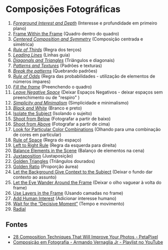 # Composições Fotográficas

1. [*Foreground Interest and Depth*](https://www.google.com.br/search?q=%2Bsuperimposed+%2Bphotography&tbm=isch&ved=2ahUKEwjj3aGE-ImDAxVPGbkGHb2ZDCsQ2-cCegQIABAA&oq=%2Bsuperimposed+%2Bphotography&gs_lcp=CgNpbWcQA1D8Elj5hQFgw4wBaABwAHgAgAGkAYgB7BOSAQQwLjE4mAEAoAEBqgELZ3dzLXdpei1pbWfAAQE&sclient=img&ei=Mld4ZeP8Js-y5OUPvbOy2AI&bih=942&biw=1916&hl=pt-BR) (Interesse e profundidade em primeiro plano)
2. [Frame Within the Frame](https://www.google.com.br/search?q=%22Frame+Within+the+Frame%22&tbm=isch&ved=2ahUKEwjql7u4k4qDAxX_M7kGHcqmBZgQ2-cCegQIABAA&oq=%22Frame+Within+the+Frame%22&gs_lcp=CgNpbWcQAzIHCAAQgAQQEzIGCAAQHhATOgQIABAeULkNWLgUYNIcaABwAHgAgAGXAYgBvAWSAQMwLjWYAQCgAQGqAQtnd3Mtd2l6LWltZ8ABAQ&sclient=img&ei=73N4ZarkNP_n5OUPys2WwAk&bih=942&biw=1916) (Quadro dentro do quadro)
3. [*Centered Composition and Symmetry*](https://www.google.com.br/search?q=%22centred+composition+and+symmetry%22&tbm=isch&ved=2ahUKEwie3p-QkYqDAxWhMrkGHetsDykQ2-cCegQIABAA&oq=%22centred+composition+and+symmetry%22&gs_lcp=CgNpbWcQAzIHCAAQgAQQEzIGCAAQHhATUIoHWL0TYOUXaABwAHgAgAG4AYgBvwOSAQMwLjOYAQCgAQGqAQtnd3Mtd2l6LWltZ8ABAQ&sclient=img&ei=gnF4ZZ6VKKHl5OUP69m9yAI&bih=942&biw=1916) (Composição centrada e simétrica)
4. [*Rule of Thirds*](https://www.google.com.br/search?q=%22rule+of+thirds%22&tbm=isch&ved=2ahUKEwitoIaMkIqDAxVYCbkGHSWzD9cQ2-cCegQIABAA&oq=%22rule+of+thirds%22&gs_lcp=CgNpbWcQAzIFCAAQgAQyBQgAEIAEMgUIABCABDIFCAAQgAQyBQgAEIAEMgUIABCABDIGCAAQBxAeMgYIABAHEB4yBggAEAcQHjIECAAQHjoHCAAQgAQQEzoICAAQBxAeEBNQtgxYl0Jg6EdoAHAAeACAAYECiAHhCZIBBTAuNC4zmAEAoAEBqgELZ3dzLXdpei1pbWfAAQE&sclient=img&ei=bXB4Ze21GdiS5OUPpea-uA0&bih=942&biw=1916) (Regra dos terços)
5. [*Leading Lines*](https://www.google.com.br/search?q=%22Leading+Lines%22&tbm=isch&ved=2ahUKEwjk87W7k4qDAxUBBrkGHSryCrEQ2-cCegQIABAA&oq=%22Leading+Lines%22&gs_lcp=CgNpbWcQAzIFCAAQgAQyBQgAEIAEMgYIABAHEB4yBggAEAcQHjIGCAAQBxAeMgYIABAHEB4yBggAEAcQHjIGCAAQBxAeMgQIABAeMgQIABAeOgcIABCABBATOgYIABAeEBNQxC9Yx15gn2xoAHAAeACAAcIBiAHkBpIBAzAuNpgBAKABAaoBC2d3cy13aXotaW1nwAEB&sclient=img&ei=9nN4ZeSgBIGM5OUPquSriAs&bih=942&biw=1916) (Linhas guia)
6. [*Diagonals and Triangles*](https://www.google.com.br/search?q=%22Diagonals+and+Triangles%22+%2Bphotography&tbm=isch&ved=2ahUKEwiDpsDBmIqDAxX9PrkGHcV3BwQQ2-cCegQIABAA&oq=%22Diagonals+and+Triangles%22+%2Bphotography&gs_lcp=CgNpbWcQAzoHCAAQgAQQEzoGCAAQHhATOgQIABAeUIUIWPw0YOI8aABwAHgAgAHOAogB0A-SAQgwLjEzLjAuMZgBAKABAaoBC2d3cy13aXotaW1nwAEB&sclient=img&ei=QXl4ZcMB_f3k5Q_F750g&bih=942&biw=1916) (Triângulos e diagonais)
7. [*Patterns and Textures*](https://www.google.com.br/search?q=%2BTextures+%2Bphotography&tbm=isch&ved=2ahUKEwiLga3PtYqDAxUpBbkGHUVhCW0Q2-cCegQIABAA&oq=%2BTextures+%2Bphotography&gs_lcp=CgNpbWcQA1DCGVjCGWCjH2gAcAB4AIABiAGIAfgBkgEDMC4ymAEAoAEBqgELZ3dzLXdpei1pbWfAAQE&sclient=img&ei=xpd4ZYuGKamK5OUPxcKl6AY&bih=942&biw=1916) (Padrões e texturas)
8. [*Break the patterns*](https://www.google.com.br/search?q=%2B%22Break+the+Pattern%22+%2Bphotography&tbm=isch&ved=2ahUKEwijhrrXtYqDAxVlDbkGHe41CPYQ2-cCegQIABAA&oq=%2B%22Break+the+Pattern%22+%2Bphotography&gs_lcp=CgNpbWcQA1CKE1ikImDQKGgAcAB4AIABkgKIAYUFkgEFMC4zLjGYAQCgAQGqAQtnd3Mtd2l6LWltZ8ABAQ&sclient=img&ei=15d4ZeO-KOWa5OUP7uugsA8&bih=942&biw=1916) (Quebrando padrões)
9. [*Rule of Odds*](https://www.google.com.br/search?q=%2B%22Rule+of+Odds+%2Bphotography&tbm=isch&ved=2ahUKEwjMiqTAtoqDAxV4E7kGHbDABNAQ2-cCegQIABAA&oq=%2B%22Rule+of+Odds+%2Bphotography&gs_lcp=CgNpbWcQA1ChGVihGWCvOmgAcAB4AIAB1QGIAeACkgEFMC4xLjGYAQCgAQGqAQtnd3Mtd2l6LWltZ8ABAQ&sclient=img&ei=s5h4ZYzlHvim5OUPsIGTgA0&bih=942&biw=1916) (Regra das probabilidades - utilização de elementos de números ímpares)
10. [*Fill the frame*](https://www.google.com.br/search?q=%2B%22%22fill+the+frame%22+%2Bphotography&tbm=isch&ved=2ahUKEwjartKst4qDAxUIJrkGHRUkDi8Q2-cCegQIABAA&oq=%2B%22%22fill+the+frame%22+%2Bphotography&gs_lcp=CgNpbWcQA1DuJ1j-VWCPWmgAcAB4AIABhQKIAdgVkgEGMC4xNS4zmAEAoAEBqgELZ3dzLXdpei1pbWfAAQE&sclient=img&ei=lpl4ZdqLLojM5OUPlci4-AI&bih=942&biw=1916) (Preenchendo o quadro)
11. [*Leave Negative Space*](https://www.google.com.br/search?q=%2B%22leave+Negative+Space%22+%2Bphotography&tbm=isch&ved=2ahUKEwib_a66uYqDAxUiB7kGHVlRAEIQ2-cCegQIABAA&oq=%2B%22leave+Negative+Space%22+%2Bphotography&gs_lcp=CgNpbWcQA1DSIFjYNWCYTmgAcAB4AIABjQGIAZAFkgEDMC41mAEAoAEBqgELZ3dzLXdpei1pbWfAAQE&sclient=img&ei=zJt4ZZvnGKKO5OUP2aKBkAQ&bih=942&biw=1916) (Deixar Espaços Negativos - deixar espaços sem preenchimento ou de "respiro" )
12. [*Simplicity and Minimalism*](https://www.google.com.br/search?q=%2B%22Simplicity+and+Minimalism%22+%2Bphotography&tbm=isch&ved=2ahUKEwjXgvCyu4qDAxVLNLkGHd6oC80Q2-cCegQIABAA&oq=%2B%22Simplicity+and+Minimalism%22+%2Bphotography&gs_lcp=CgNpbWcQA1DALVj4UmDPYmgBcAB4AIAB9wGIAcAGkgEFMC40LjGYAQCgAQGqAQtnd3Mtd2l6LWltZ8ABAQ&sclient=img&ei=1Z14ZZfEIsvo5OUP3tGu6Aw&bih=942&biw=1916) (Simplicidade e minimalismo) 
13. [*Black and White*](https://www.google.com.br/search?q=%2B%22black+and+white%22+%2Bphotography&tbm=isch&ved=2ahUKEwinm_SNwIqDAxX7OLkGHXizBJEQ2-cCegQIABAA&oq=%2B%22black+and+white%22+%2Bphotography&gs_lcp=CgNpbWcQA1CyH1jkSWDLUGgAcAB4AIAB9AGIAaoUkgEGMC4xNy4xmAEAoAEBqgELZ3dzLXdpei1pbWfAAQE&sclient=img&ei=xqJ4ZaegDfvx5OUP-OaSiAk&bih=942&biw=1916) (Branco e preto)
14. [Isolate the Subject](https://www.google.com.br/search?q=%2B%22Isolate+the+Subject%22+%2Bphotography&tbm=isch&ved=2ahUKEwipnuzTwIqDAxUBBrkGHSryCrEQ2-cCegQIABAA&oq=%2B%22Isolate+the+Subject%22+%2Bphotography&gs_lcp=CgNpbWcQA1DzF1jhHWC9JGgAcAB4AIABtwKIAeMGkgEHMC4yLjEuMZgBAKABAaoBC2d3cy13aXotaW1nwAEB&sclient=img&ei=WKN4ZamSNoGM5OUPquSriAs&bih=942&biw=1916) (Isolando o sujeito)  
15. [Shoot from Below](https://www.google.com.br/search?q=Shoot+from+Below+%2Bphotography&tbm=isch&ved=2ahUKEwj8mvHj0YqDAxVGBbkGHcpJDOwQ2-cCegQIABAA&oq=Shoot+from+Below+%2Bphotography&gs_lcp=CgNpbWcQA1CXDFiHKGDnLGgAcAB4AIAB_gGIAbkFkgEFMC4zLjGYAQCgAQGqAQtnd3Mtd2l6LWltZ8ABAQ&sclient=img&ei=TbV4ZbzAOMaK5OUPypOx4A4&bih=942&biw=1916) (Fotografar a partir de baixo)
16. [Shoot from Above](https://www.google.com.br/search?q=Shoot+from+above+%2Bphotography&tbm=isch&ved=2ahUKEwjgvLTu0YqDAxVXN7kGHbvWBRwQ2-cCegQIABAA&oq=Shoot+from+above+%2Bphotography&gs_lcp=CgNpbWcQA1CeEFiAGmD2M2gAcAB4AIAB7gGIAe4HkgEFMC41LjGYAQCgAQGqAQtnd3Mtd2l6LWltZ8ABAQ&sclient=img&ei=Y7V4ZaD_PNfu5OUPu62X4AE&bih=942&biw=1916) (Fotografar a partir de cima)
17. [Look for Particular Color Combinations](https://www.google.com.br/search?q=+Look+for+Particular+Color+Combinations+%2Bphotography&tbm=isch&ved=2ahUKEwj3uMTj0oqDAxXuBrkGHXgQD6IQ2-cCegQIABAA&oq=+Look+for+Particular+Color+Combinations+%2Bphotography&gs_lcp=CgNpbWcQA1DTFViTH2CfLGgAcAB4AIAB3QGIAfADkgEFMC4yLjGYAQCgAQGqAQtnd3Mtd2l6LWltZ8ABAQ&sclient=img&ei=WbZ4ZbeoJu6N5OUP-KC8kAo&bih=942&biw=1916) (Olhando para uma combinação de cores em particular)
18. [Rule of Space](https://www.google.com.br/search?q=rule+of+space+%2Bphotography&tbm=isch&ved=2ahUKEwi2xJPa1IqDAxVwBrkGHR7BAIwQ2-cCegQIABAA&oq=rule+of+space+%2Bphotography&gs_lcp=CgNpbWcQA1Dz5gNY4IYEYPqLBGgAcAB4AIABuwGIAdwEkgEDMC40mAEAoAEBqgELZ3dzLXdpei1pbWfAAQE&sclient=img&ei=Xrh4ZbadMvCM5OUPnoKD4Ag&bih=942&biw=1916) (Regra do espaço)
19. [Left to Right Rule](https://www.google.com.br/search?q=Left+to+Right+Rule+%2Bphotography&tbm=isch&ved=2ahUKEwjnnYr91IqDAxUBNrkGHS0EC-0Q2-cCegQIABAA&oq=Left+to+Right+Rule+%2Bphotography&gs_lcp=CgNpbWcQA1C3GFi3GGDrJmgAcAB4AIAB4wGIAeQCkgEFMC4xLjGYAQCgAQGqAQtnd3Mtd2l6LWltZ8ABAQ&sclient=img&ei=qLh4ZeepBIHs5OUPrYis6A4&bih=942&biw=1916) (Regra da esquerda para direita)
20. [Balance Elements in the Scene](https://www.google.com.br/search?q=Balance+Elements+in+the+Scene+%2Bphotography&tbm=isch&ved=2ahUKEwj1jOiC1IqDAxVlDbkGHe41CPYQ2-cCegQIABAA&oq=Balance+Elements+in+the+Scene+%2Bphotography&gs_lcp=CgNpbWcQA1AAWABgjgpoAHAAeACAAXiIAXiSAQMwLjGYAQCgAQGqAQtnd3Mtd2l6LWltZ8ABAQ&sclient=img&ei=p7d4ZbWdKOWa5OUP7uugsA8&bih=942&biw=1916) (Balanço de elementos na cena)
21. [Juxtaposition](https://www.google.com.br/search?q=Juxtaposition+%2Bphotography&tbm=isch&ved=2ahUKEwip-MXap4yDAxWirZUCHTjmBFgQ2-cCegQIABAA&oq=Juxtaposition+%2Bphotography&gs_lcp=CgNpbWcQA1C2C1i2C2CVE2gAcAB4AIABqgGIAcECkgEDMC4ymAEAoAEBqgELZ3dzLXdpei1pbWfAAQE&sclient=img&ei=n5V5ZemsIKLb1sQPuMyTwAU&bih=942&biw=1916) (Justaposição)
22. [Golden Triangles](https://www.google.com.br/search?q=Golden+Triangles+%2Bphotography&tbm=isch&ved=2ahUKEwiD5PaRqIyDAxWEDdQKHTP6DoIQ2-cCegQIABAA&oq=Golden+Triangles+%2Bphotography&gs_lcp=CgNpbWcQA1DrB1jrB2C9EmgAcAB4AIABqAGIAYsCkgEDMS4xmAEAoAEBqgELZ3dzLXdpei1pbWfAAQE&sclient=img&ei=E5Z5ZcOOKYSb0Aaz9LuQCA&bih=942&biw=1916) (Triângulos dourados)
23. [Golden Ratio](https://www.google.com.br/search?q=Golden+Ratio+%2Bphotography&tbm=isch&ved=2ahUKEwj6kcuIq4yDAxWIPbkGHTTvC9QQ2-cCegQIABAA&oq=Golden+Ratio+%2Bphotography&gs_lcp=CgNpbWcQAzoGCAAQBxAeOggIABAFEAcQHjoECAAQHlDF9wRYzvwEYOCDBWgAcAB4AIABpwGIAbAEkgEDMC40mAEAoAEBqgELZ3dzLXdpei1pbWfAAQE&sclient=img&ei=JZl5ZbrrF4j75OUPtN6voA0&bih=942&biw=1916) (Proporção áurea)
24. [Let the Background Give Context to the Subject](https://www.google.com.br/search?q=Background+Give+Context+to+the+Subject+%2Bphotography&tbm=isch&ved=2ahUKEwjVn9Hrq4yDAxXhtJUCHfKeC4IQ2-cCegQIABAA&oq=Background+Give+Context+to+the+Subject+%2Bphotography&gs_lcp=CgNpbWcQA1CgCligCmDVDmgAcAB4AIABtQGIAdsCkgEDMC4ymAEAoAEBqgELZ3dzLXdpei1pbWfAAQE&sclient=img&ei=9Zl5ZZXRBuHp1sQP8r2ukAg&bih=942&biw=1916) (Deixar o fundo dar contexto ao assunto)
25. [Let the Eye Wander Around the Frame](https://www.google.com.br/search?q=%22Wander+Around+the+Frame%22+%2Bphotography&tbm=isch&ved=2ahUKEwjK1bn4rYyDAxWZM7kGHWbaBJwQ2-cCegQIABAA&oq=%22Wander+Around+the+Frame%22+%2Bphotography&gs_lcp=CgNpbWcQA1AAWIQOYIzwAWgAcAB4AIABgwGIAf0BkgEDMC4ymAEAoAEBqgELZ3dzLXdpei1pbWfAAQE&sclient=img&ei=KJx5ZcqhNJnn5OUP5rST4Ak&bih=942&biw=1916) (Deixar o olho vaguear à volta do frame)
26. [Use Layers in the Frame](https://www.google.com.br/search?q=%22Use+Layers+in+the+Frame%22+%2Bphotography&tbm=isch&ved=2ahUKEwiWq-OKroyDAxW9IrkGHVEbDfYQ2-cCegQIABAA&oq=%22Use+Layers+in+the+Frame%22+%2Bphotography&gs_lcp=CgNpbWcQA1D2EVj2EWCIF2gAcAB4AIABqQGIAbECkgEDMC4ymAEAoAEBqgELZ3dzLXdpei1pbWfAAQE&sclient=img&ei=T5x5ZdbHEb3F5OUP0ba0sA8&bih=942&biw=1916) (Usando camadas no frame)
27. [Add Human Interest](https://www.google.com.br/search?q=%22Add+Human+Interest%22+%2Bphotography&tbm=isch&ved=2ahUKEwiWq-OKroyDAxW9IrkGHVEbDfYQ2-cCegQIABAA&oq=%22Add+Human+Interest%22+%2Bphotography&gs_lcp=CgNpbWcQA1ChFFihFGDuHWgAcAB4AIABrAGIAbUCkgEDMC4ymAEAoAEBqgELZ3dzLXdpei1pbWfAAQE&sclient=img&ei=T5x5ZdbHEb3F5OUP0ba0sA8&bih=942&biw=1916) (Adicionar interesse humano)
28. [Wait for the “Decisive Moment”](https://www.google.com.br/search?q=%2Bmoving+%2Bphotography&tbm=isch&ved=2ahUKEwiXv9TBuIyDAxX_FLkGHQSEAEUQ2-cCegQIABAA&oq=%2Bmoving+%2Bphotography&gs_lcp=CgNpbWcQA1DiCFjJJmD1LGgAcAB4AIABmgKIAYYSkgEGMC4xNS4xmAEAoAEBqgELZ3dzLXdpei1pbWfAAQE&sclient=img&ei=Pqd5ZZeoLf-p5OUPhIiCqAQ&bih=942&biw=1916) (Tempo e movimento)
29. [Radial](https://www.google.com.br/search?q=%2Bradial+%2Bsymmetry+%2Bphotography&tbm=isch&ved=2ahUKEwi1mJG9uIyDAxX-BLkGHaTnAQQQ2-cCegQIABAA&oq=%2Bradial+%2Bsymmetry+%2Bphotography&gs_lcp=CgNpbWcQA1DND1jkGWDBIWgBcAB4AIABsgGIAbIDkgEDMC4zmAEAoAEBqgELZ3dzLXdpei1pbWfAAQE&sclient=img&ei=Nad5ZfWpD_6J5OUPpM-HIA&bih=942&biw=1916)

## Fontes
+ [28 Composition Techniques That Will Improve Your Photos - PetaPixel](https://petapixel.com/photography-composition-techniques/)
+ [Composição em Fotografia - Armando Vernaglia Jr - Playlist no YouTube](https://www.youtube.com/playlist?list=PLNrlxqVunY8wEPrih48CFtpKV8tSkYQBl)
